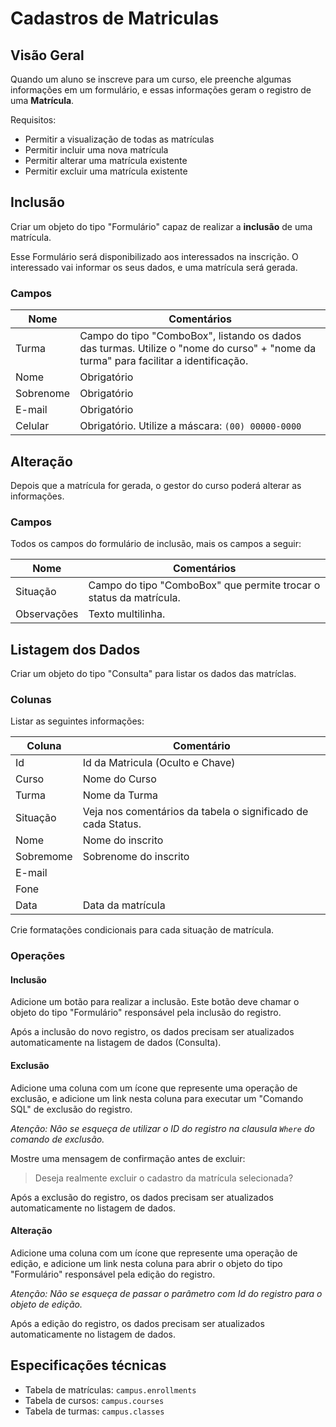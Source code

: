 # Cadastros de Matriculas

## Visão Geral
Quando um aluno se inscreve para um curso, ele preenche algumas informações em um formulário, e essas informações geram o registro de uma __Matrícula__. 

Requisitos:

- Permitir a visualização de todas as matrículas
- Permitir incluir uma nova matrícula
- Permitir alterar uma matrícula existente
- Permitir excluir uma matrícula existente

## Inclusão 
Criar um objeto do tipo "Formulário" capaz de realizar a __inclusão__ de uma matrícula. 

Esse Formulário será disponibilizado aos interessados na inscrição. O interessado vai informar os seus dados, e uma matrícula será gerada.

### Campos
| Nome      | Comentários
|-----------|--------
| Turma     | Campo do tipo "ComboBox", listando os dados das turmas. Utilize o "nome do curso" + "nome da turma" para facilitar a identificação. 
| Nome      | Obrigatório
| Sobrenome | Obrigatório
| E-mail    | Obrigatório
| Celular   | Obrigatório. Utilize a máscara: `(00) 00000-0000`

## Alteração
Depois que a matrícula for gerada, o gestor do curso poderá alterar as informações.

### Campos
Todos os campos do formulário de inclusão, mais os campos a seguir:

| Nome             | Comentários
|------------------|--------
| Situação         | Campo do tipo "ComboBox" que permite trocar o status da matrícula. 
| Observações      | Texto multilinha.

## Listagem dos Dados
Criar um objeto do tipo "Consulta" para listar os dados das matríclas.

### Colunas
Listar as seguintes informações:

| Coluna             | Comentário
|--------------------|-----
| Id                 | Id da Matricula (Oculto e Chave)
| Curso              | Nome do Curso
| Turma              | Nome da Turma
| Situação           | Veja nos comentários da tabela o significado de cada Status.
| Nome               | Nome do inscrito
| Sobremome          | Sobrenome do inscrito
| E-mail             | 
| Fone               | 
| Data               | Data da matrícula

Crie formatações condicionais para cada situação de matrícula.
       
### Operações

#### Inclusão
Adicione um botão para realizar a inclusão. Este botão deve chamar o objeto do tipo "Formulário" responsável pela inclusão do registro. 

Após a inclusão do novo registro, os dados precisam ser atualizados automaticamente na listagem de dados (Consulta).

#### Exclusão
Adicione uma coluna com um ícone que represente uma operação de exclusão, e adicione um link nesta coluna para executar um "Comando SQL" de exclusão do registro.

_Atenção: Não se esqueça de utilizar o ID do registro na clausula `Where` do comando de exclusão._

Mostre uma mensagem de confirmação antes de excluir:
> Deseja realmente excluir o cadastro da matrícula selecionada?

Após a exclusão do registro, os dados precisam ser atualizados automaticamente no listagem de dados.

#### Alteração
Adicione uma coluna com um ícone que represente uma operação de edição, e adicione um link nesta coluna para abrir o objeto do tipo "Formulário" responsável pela edição do registro.

_Atenção: Não se esqueça de passar o parâmetro com Id do registro para o objeto de edição._

Após a edição do registro, os dados precisam ser atualizados automaticamente no listagem de dados.

## Especificações técnicas

- Tabela de matrículas: `campus.enrollments`
- Tabela de cursos: `campus.courses`
- Tabela de turmas: `campus.classes`



